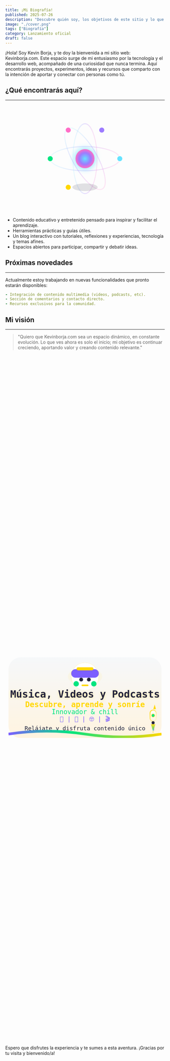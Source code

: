 ```yaml
---
title: ¡Mi Biografía!
published: 2025-07-26
description: "Descubre quién soy, los objetivos de este sitio y lo que está por venir."
image: "./cover.png"
tags: ["Biografía"]
category: Lanzamiento oficial
draft: false
---
```


¡Hola! Soy Kevin Borja, y te doy la bienvenida a mi sitio web: Kevinborja.com. Este espacio surge de mi entusiasmo por la tecnología y el desarrollo web, acompañado de una curiosidad que nunca termina. Aquí encontrarás proyectos, experimentos, ideas y recursos que comparto con la intención de aportar y conectar con personas como tú.

## ¿Qué encontrarás aquí?
---

<style>
.atom-svg {
  display: block;
  margin: 0 auto;
  width: 340px;
  max-width: 98vw;
  height: 340px;
}
@keyframes nucleus-pulse {
  0%,100% { filter: drop-shadow(0 0 10px #65e3ff); }
  50%     { filter: drop-shadow(0 0 22px #9d7bff);}
}
.nucleus-anim {
  animation: nucleus-pulse 2.8s infinite;
}
.electron {
  transform-box: fill-box;
  transform-origin: 50% 50%;
}
.electron1 { animation: electron-rotate1 6s linear infinite; }
.electron2 { animation: electron-rotate2 7.2s linear infinite; }
.electron3 { animation: electron-rotate3 8.4s linear infinite; }
.electron4 { animation: electron-rotate4 9.6s linear infinite; }
.electron5 { animation: electron-rotate5 10.8s linear infinite; }

@keyframes electron-rotate1 { from { transform: rotate(0deg);}   to { transform: rotate(360deg);} }
@keyframes electron-rotate2 { from { transform: rotate(72deg);}  to { transform: rotate(432deg);} }
@keyframes electron-rotate3 { from { transform: rotate(144deg);} to { transform: rotate(504deg);} }
@keyframes electron-rotate4 { from { transform: rotate(216deg);} to { transform: rotate(576deg);} }
@keyframes electron-rotate5 { from { transform: rotate(288deg);} to { transform: rotate(648deg);} }
</style>

<svg class="atom-svg" viewBox="0 0 340 340" xmlns="http://www.w3.org/2000/svg" aria-label="Átomo con cinco electrones animados">
  <defs>
    <radialGradient id="nucleus-gradient" cx="50%" cy="50%" r="50%">
      <stop offset="0%" stop-color="#65e3ff"/>
      <stop offset="60%" stop-color="#9d7bff"/>
      <stop offset="100%" stop-color="#ff6ec7"/>
    </radialGradient>
    <linearGradient id="orbit-gradient" x1="0%" y1="0%" x2="100%" y2="0%">
      <stop offset="0%" stop-color="#65e3ff" stop-opacity="0.13"/>
      <stop offset="50%" stop-color="#9d7bff" stop-opacity="0.25"/>
      <stop offset="100%" stop-color="#ff6ec7" stop-opacity="0.17"/>
    </linearGradient>
  </defs>
  <!-- Órbitas -->
  <ellipse cx="170" cy="170" rx="110" ry="38" fill="none" stroke="url(#orbit-gradient)" stroke-width="3"/>
  <ellipse cx="170" cy="170" rx="38" ry="110" fill="none" stroke="url(#orbit-gradient)" stroke-width="3"/>
  <ellipse transform="rotate(60 170 170)" cx="170" cy="170" rx="110" ry="38" fill="none" stroke="url(#orbit-gradient)" stroke-width="3"/>
  <!-- Núcleo animado -->
  <circle class="nucleus-anim" cx="170" cy="170" r="30" fill="url(#nucleus-gradient)" />
  <!-- Cinco electrones girando -->
  <g class="electron electron1">
    <circle cx="280" cy="170" r="9" fill="#65e3ff" stroke="#fff" stroke-width="2"/>
  </g>
  <g class="electron electron2">
    <circle cx="223" cy="80" r="9" fill="#9d7bff" stroke="#fff" stroke-width="2"/>
  </g>
  <g class="electron electron3">
    <circle cx="117" cy="80" r="9" fill="#ff6ec7" stroke="#fff" stroke-width="2"/>
  </g>
  <g class="electron electron4">
    <circle cx="60" cy="170" r="9" fill="#00e580" stroke="#fff" stroke-width="2"/>
  </g>
  <g class="electron electron5">
    <circle cx="117" cy="260" r="9" fill="#FFD700" stroke="#fff" stroke-width="2"/>
  </g>
  <!-- Sombra y profundidad -->
  <ellipse cx="170" cy="260" rx="40" ry="12" fill="#22223b" opacity="0.13"/>
</svg>

- Contenido educativo y entretenido pensado para inspirar y facilitar el aprendizaje.
- Herramientas prácticas y guías útiles.
- Un blog interactivo con tutoriales, reflexiones y experiencias, tecnología y temas afines.
- Espacios abiertos para participar, compartir y debatir ideas.

## Próximas novedades
---
Actualmente estoy trabajando en nuevas funcionalidades que pronto estarán disponibles:

```yaml
- Integración de contenido multimedia (videos, podcasts, etc).
- Sección de comentarios y contacto directo.
- Recursos exclusivos para la comunidad.
```

## Mi visión
---

> "Quiero que Kevinborja.com sea un espacio dinámico, en constante evolución. Lo que ves ahora es solo el inicio; mi objetivo es continuar creciendo, aportando valor y creando contenido relevante."

<style>
.center-svg {
  display: flex;
  justify-content: center;
  align-items: center;
  min-height: 54vh;
  width: 100%;
  padding: 0 10px;
  box-sizing: border-box;
}
.svg-responsive {
  width: 100%;
  max-width: 400px;
  height: auto;
  display: block;
  max-width: 100vw;
  max-height: 98vh;
}
.wave-anim {
  stroke-dasharray: 900;
  stroke-dashoffset: 0;
  animation: waveBounce 4.47s infinite;
  transform-origin: center;
  animation-timing-function: cubic-bezier(.6,.2,.2,.8);
}
@keyframes waveBounce {
  0% { transform: translateY(0px);}
  18% { transform: translateY(-10px);}
  40% { transform: translateY(7px);}
  60% { transform: translateY(-4px);}
  80% { transform: translateY(2px);}
  100% { transform: translateY(0px);}
}
.headphone-emoji {
  animation: headphonesPulse 2.5s infinite alternate;
}
@keyframes headphonesPulse {
  0% { filter: drop-shadow(0 0 0px #FFD700);}
  80% { filter: drop-shadow(0 0 14px #FFD700);}
  100% { filter: drop-shadow(0 0 0px #FFD700);}
}
.rocket-anim {
  animation: rocketUp 2.9s infinite cubic-bezier(.7,.2,.2,.8);
}
@keyframes rocketUp {
  0%   { transform: translateY(0);}
  14%  { transform: translateY(-14px);}
  28%  { transform: translateY(-20px);}
  50%  { transform: translateY(-10px);}
  72%  { transform: translateY(0);}
  80%  { transform: translateY(8px);}
  100% { transform: translateY(0);}
}
/* Animación ignición llama cohete sincronizada y estilizada */
.flame-anim {
  transform-origin: 378px 193px;
  animation: flameIgnite 2.9s infinite cubic-bezier(.7,.2,.2,.8);
}
@keyframes flameIgnite {
  0%   { opacity: 0.8; transform: scaleY(1) scaleX(1);}
  14%  { opacity: 1;   transform: scaleY(1.18) scaleX(0.97);}
  28%  { opacity: 0.92;   transform: scaleY(0.97) scaleX(1.11);}
  50%  { opacity: 1;   transform: scaleY(1.2) scaleX(0.93);}
  72%  { opacity: 0.92;   transform: scaleY(1.08) scaleX(1.07);}
  80%  { opacity: 1;   transform: scaleY(1.14) scaleX(0.96);}
  100% { opacity: 0.8; transform: scaleY(1) scaleX(1);}
}
/* Glow dorado animado por los bordes */
.glow-anim-borders {
  animation: glowPulse 2.7s infinite;
}
@keyframes glowPulse {
  0%,100% { opacity: 1; }
  50% { opacity: 0.83; }
}
/* Glow robot menos opaco */
.glow-anim-robot {
  opacity: 0.8;
}
/* Sombra en textos para mejorar contraste */
text {
  text-shadow: 0 1px 3px #fff4e0;
}
/* Sombra extra en el título principal */
text[font-size="26"] {
  text-shadow: 0 2px 8px #FFD70055;
}
</style>

<div class="center-svg">
<svg class="svg-responsive" width="400" height="210" viewBox="0 0 400 210" xmlns="http://www.w3.org/2000/svg" role="img" aria-label="Banner multimedia: música, videos y podcasts">
  <title>Kevinborja.com</title>
  <defs>
    <!-- Fondo degradado blanco-dorado -->
    <linearGradient id="bg" x1="0" y1="0" x2="0" y2="1">
      <stop offset="0%" stop-color="#f6f8fa" />
      <stop offset="100%" stop-color="#fff4e0" />
    </linearGradient>
    <!-- Degradado multicolor para la onda -->
    <linearGradient id="wave" x1="0" y1="0" x2="1" y2="0">
      <stop offset="0%" stop-color="#7c5fff" />
      <stop offset="40%" stop-color="#00e580" />
      <stop offset="100%" stop-color="#FFD700" />
    </linearGradient>
    <!-- Glow radial dorado para los bordes -->
    <radialGradient id="glow-borders" cx="50%" cy="50%" r="80%">
      <stop offset="0%" stop-color="#FFD700" stop-opacity="0.0"/>
      <stop offset="68%" stop-color="#FFD700" stop-opacity="0.12"/>
      <stop offset="98%" stop-color="#FFD700" stop-opacity="0.22"/>
      <stop offset="100%" stop-color="#fff4e0" stop-opacity="0"/>
    </radialGradient>
    <!-- Glow radial dorado robot -->
    <radialGradient id="glow-robot" cx="50%" cy="50%" r="85%">
      <stop offset="0%" stop-color="#FFD700" stop-opacity="0.33"/>
      <stop offset="100%" stop-color="#fff4e0" stop-opacity="0"/>
    </radialGradient>
    <!-- Degradado dorado para borde del cohete -->
    <linearGradient id="rocket-border" x1="0" y1="0" x2="1" y2="1">
      <stop offset="0%" stop-color="#FFD700"/>
      <stop offset="100%" stop-color="#fff4e0"/>
    </linearGradient>
    <!-- Degradado para cuerpo del cohete -->
    <linearGradient id="rocket-body" x1="0" y1="0" x2="0" y2="1">
      <stop offset="0%" stop-color="#fff"/>
      <stop offset="100%" stop-color="#fff4e0"/>
    </linearGradient>
    <!-- Degradado para la llama -->
    <linearGradient id="flame" x1="0" y1="0" x2="0" y2="1">
      <stop offset="0%" stop-color="#FFD700"/>
      <stop offset="100%" stop-color="#00e580"/>
    </linearGradient>
  </defs>
  <!-- Glow dorado animado por los bordes (elipse más grande) -->
  <ellipse class="glow-anim-borders" cx="200" cy="105" rx="196" ry="104" fill="url(#glow-borders)" />
  <!-- Fondo blanco degradado -->
  <rect width="400" height="210" rx="32" fill="url(#bg)" />
  <!-- Glow dorado detrás del robot -->
  <ellipse class="glow-anim-robot" cx="200" cy="50" rx="45" ry="23" fill="url(#glow-robot)" />
  <!-- Robot/diadema perfectamente centrado -->
  <g class="headphone-emoji">
    <circle cx="200" cy="50" r="36" fill="#fff"/>
    <rect x="164" y="31" width="72" height="22" rx="11" fill="#7c5fff"/>
    <rect x="178" y="26" width="44" height="8" rx="4" fill="#FFD700"/>
    <rect x="170" y="62" width="14" height="14" rx="7" fill="#00e580"/>
    <rect x="216" y="62" width="14" height="14" rx="7" fill="#00e580"/>
    <circle cx="190" cy="58" r="5" fill="#22223b"/>
    <circle cx="210" cy="58" r="5" fill="#22223b"/>
    <rect x="191" y="71" width="18" height="4" rx="2" fill="#FFD700"/>
  </g>
  <!-- Título central -->
  <text x="200" y="105" text-anchor="middle" fill="#22223b" font-size="26" font-family="monospace" font-weight="bold">
    Música, Videos y Podcasts
  </text>
  <text x="200" y="130" text-anchor="middle" fill="#FFD700" font-size="20" font-family="monospace" font-weight="bold">
    Descubre, aprende y sonríe
  </text>
  <text x="200" y="148" text-anchor="middle" fill="#00e580" font-size="17" font-family="monospace">
    Innovador & chill
  </text>
  <text x="200" y="166" text-anchor="middle" fill="#7c5fff" font-size="16" font-family="monospace">
    🎨  |  🎵  |  🤓  |  🎬  
  </text>
  <text x="200" y="190" text-anchor="middle" fill="#22223b" font-size="15" font-family="monospace">
    Relájate y disfruta contenido único
  </text>
  <!-- Onda animada -->
  <path class="wave-anim" d="M0,200 Q100,185 200,200 T400,200" fill="none" stroke="url(#wave)" stroke-width="7"/>
  <!-- TORTUGA ELIMINADA -->
  <!-- Cohete con llama sincronizada y estilizada -->
  <g class="rocket-anim">
    <rect x="375" y="162" width="6" height="26" rx="3" fill="url(#rocket-border)" opacity="0.7"/>
    <rect x="377" y="180" width="4" height="12" rx="2" fill="#7c5fff" opacity="0.5"/>
    <rect x="370" y="138" width="16" height="29" rx="8" fill="url(#rocket-body)" stroke="url(#rocket-border)" stroke-width="2"/>
    <polygon points="378,136 386,136 382,122" fill="#FFD700"stroke="#fff4e0" stroke-width="1"/>
    <circle cx="378" cy="152" r="4" fill="#00e580" stroke="#FFD700" stroke-width="1"/>
    <rect x="374" y="167" width="8" height="8" rx="4" fill="#22223b"/>
    <!-- Llama animada, sincronizada y estilizada -->
    <polygon class="flame-anim" points="372,175 384,175 378,193" fill="url(#flame)"/>
    <!-- Chispa/fogonazo para realismo -->
    <ellipse class="flame-anim" cx="378" cy="195" rx="2.2" ry="0.9" fill="#FFD700" opacity="0.68"/>
    <ellipse cx="378" cy="144" rx="2.2" ry="1.1" fill="#fff" opacity="0.5"/>
    <ellipse cx="374" cy="160" rx="1.2" ry="0.6" fill="#fff" opacity="0.3"/>
  </g>
</svg>
</div>

Espero que disfrutes la experiencia y te sumes a esta aventura. ¡Gracias por tu visita y bienvenido/a!
